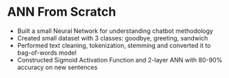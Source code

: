 # ANN From Scratch

* Built a small Neural Network for understanding chatbot methodology
* Created small dataset with 3 classes: goodbye, greeting, sandwich
* Performed text cleaning, tokenization, stemming and converted it to bag-of-words model
* Constructed Sigmoid Activation Function and 2-layer ANN with 80-90% accuracy on new sentences
